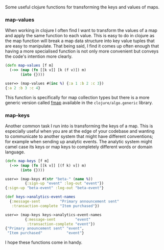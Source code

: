 Some useful clojure functions for transforming the keys and values of maps.

<!--more-->

### map-values

When working in clojure I often find I want to transform the values of a map and apply the same function to each value. This is easy to do in clojure as the map function will break a map data structure into key value tuples that are easy to manipulate. That being said, I find it comes up often enough that having a more specialised function is not only more convenient but conveys the code's intention more clearly.

```clojure
(defn map-values [f m]
  (->> (map (fn [[k v]] [k (f v)]) m)
       (into {})))

user=> (map-values #(inc %) {:a 1 :b 2 :c 3})
{:a 2 :b 3 :c 4}
```

This function is specifically for map collection types but there is a more generic version called [fmap](https://github.com/clojure/algo.generic/blob/master/src/main/clojure/clojure/algo/generic/functor.clj#L19) available in the `clojure/algo.generic` library.

### map-keys

Another common task I run into is transforming the keys of a map. This is especially useful when you are at the edge of your codebase and wanting to communicate to another system that might have different conventions; for example when sending up analytic events. The analytic system might camel case its keys or map keys to completely different words or domain language.

```clojure
(defn map-keys [f m]
  (->> (map (fn [[k v]] [(f k) v]) m)
       (into {})))

user=> (map-keys #(str "beta-" (name %))
         {:sign-up "event" :log-out "event"})
{:sign-up "beta-event" :log-out "beta-event"}

(def keys->analytics-event-names
  {:message-sent         "Primary announcement sent"
   :transaction-complete "Item purchased"})

user=> (map-keys keys->analytics-event-names
         {:message-sent         "event"
          :transaction-complete "event"})
{"Primary anouncement sent" "event",
 "Item purchased"           "event"}
```

I hope these functions come in handy.
